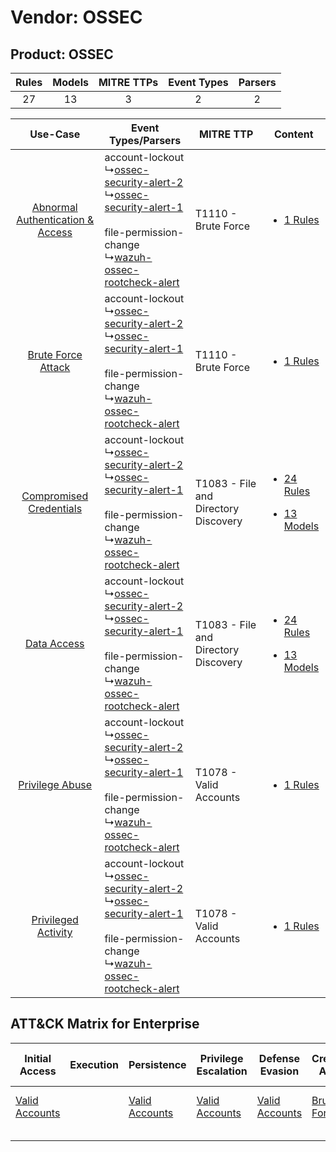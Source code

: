 Vendor: OSSEC
=============
Product: OSSEC
--------------
| Rules | Models | MITRE TTPs | Event Types | Parsers |
|:-----:|:------:|:----------:|:-----------:|:-------:|
|  27   |   13   |     3      |      2      |    2    |

|    Use-Case    | Event Types/Parsers    | MITRE TTP    | Content    |
|:----:| ---- | ---- | ---- |
| [Abnormal Authentication & Access](../../../UseCases/uc_abnormal_authentication_&_access.md) |  account-lockout<br> ↳[ossec-security-alert-2](Ps/pC_ossecsecurityalert2.md)<br> ↳[ossec-security-alert-1](Ps/pC_ossecsecurityalert1.md)<br><br> file-permission-change<br> ↳[wazuh-ossec-rootcheck-alert](Ps/pC_wazuhossecrootcheckalert.md)<br> | T1110 - Brute Force<br>    | [<ul><li>1 Rules</li></ul>](RM/r_m_ossec_ossec_Abnormal_Authentication_&_Access.md)    |
|    [Brute Force Attack](../../../UseCases/uc_brute_force_attack.md)    |  account-lockout<br> ↳[ossec-security-alert-2](Ps/pC_ossecsecurityalert2.md)<br> ↳[ossec-security-alert-1](Ps/pC_ossecsecurityalert1.md)<br><br> file-permission-change<br> ↳[wazuh-ossec-rootcheck-alert](Ps/pC_wazuhossecrootcheckalert.md)<br> | T1110 - Brute Force<br>    | [<ul><li>1 Rules</li></ul>](RM/r_m_ossec_ossec_Brute_Force_Attack.md)    |
|          [Compromised Credentials](../../../UseCases/uc_compromised_credentials.md)          |  account-lockout<br> ↳[ossec-security-alert-2](Ps/pC_ossecsecurityalert2.md)<br> ↳[ossec-security-alert-1](Ps/pC_ossecsecurityalert1.md)<br><br> file-permission-change<br> ↳[wazuh-ossec-rootcheck-alert](Ps/pC_wazuhossecrootcheckalert.md)<br> | T1083 - File and Directory Discovery<br> | [<ul><li>24 Rules</li></ul><ul><li>13 Models</li></ul>](RM/r_m_ossec_ossec_Compromised_Credentials.md) |
|    [Data Access](../../../UseCases/uc_data_access.md)    |  account-lockout<br> ↳[ossec-security-alert-2](Ps/pC_ossecsecurityalert2.md)<br> ↳[ossec-security-alert-1](Ps/pC_ossecsecurityalert1.md)<br><br> file-permission-change<br> ↳[wazuh-ossec-rootcheck-alert](Ps/pC_wazuhossecrootcheckalert.md)<br> | T1083 - File and Directory Discovery<br> | [<ul><li>24 Rules</li></ul><ul><li>13 Models</li></ul>](RM/r_m_ossec_ossec_Data_Access.md)    |
|    [Privilege Abuse](../../../UseCases/uc_privilege_abuse.md)    |  account-lockout<br> ↳[ossec-security-alert-2](Ps/pC_ossecsecurityalert2.md)<br> ↳[ossec-security-alert-1](Ps/pC_ossecsecurityalert1.md)<br><br> file-permission-change<br> ↳[wazuh-ossec-rootcheck-alert](Ps/pC_wazuhossecrootcheckalert.md)<br> | T1078 - Valid Accounts<br>    | [<ul><li>1 Rules</li></ul>](RM/r_m_ossec_ossec_Privilege_Abuse.md)    |
|    [Privileged Activity](../../../UseCases/uc_privileged_activity.md)    |  account-lockout<br> ↳[ossec-security-alert-2](Ps/pC_ossecsecurityalert2.md)<br> ↳[ossec-security-alert-1](Ps/pC_ossecsecurityalert1.md)<br><br> file-permission-change<br> ↳[wazuh-ossec-rootcheck-alert](Ps/pC_wazuhossecrootcheckalert.md)<br> | T1078 - Valid Accounts<br>    | [<ul><li>1 Rules</li></ul>](RM/r_m_ossec_ossec_Privileged_Activity.md)    |

ATT&CK Matrix for Enterprise
----------------------------
| Initial Access                                                      | Execution | Persistence                                                         | Privilege Escalation                                                | Defense Evasion                                                     | Credential Access                                                | Discovery                                                                         | Lateral Movement | Collection | Command and Control | Exfiltration | Impact |
| ------------------------------------------------------------------- | --------- | ------------------------------------------------------------------- | ------------------------------------------------------------------- | ------------------------------------------------------------------- | ---------------------------------------------------------------- | --------------------------------------------------------------------------------- | ---------------- | ---------- | ------------------- | ------------ | ------ |
| [Valid Accounts](https://attack.mitre.org/techniques/T1078)<br><br> |           | [Valid Accounts](https://attack.mitre.org/techniques/T1078)<br><br> | [Valid Accounts](https://attack.mitre.org/techniques/T1078)<br><br> | [Valid Accounts](https://attack.mitre.org/techniques/T1078)<br><br> | [Brute Force](https://attack.mitre.org/techniques/T1110)<br><br> | [File and Directory Discovery](https://attack.mitre.org/techniques/T1083)<br><br> |                  |            |                     |              |        |
